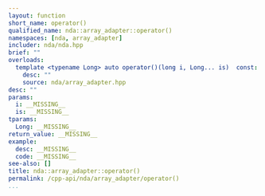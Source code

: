 ```yaml
---
layout: function
short_name: operator()
qualified_name: nda::array_adapter::operator()
namespaces: [nda, array_adapter]
includer: nda/nda.hpp
brief: ""
overloads:
  template <typename Long> auto operator()(long i, Long... is)  const:
    desc: ""
    source: nda/array_adapter.hpp
desc: ""
params:
  i: __MISSING__
  is: __MISSING__
tparams:
  Long: __MISSING__
return_value: __MISSING__
example:
  desc: __MISSING__
  code: __MISSING__
see-also: []
title: nda::array_adapter::operator()
permalink: /cpp-api/nda/array_adapter/operator()
...
```


